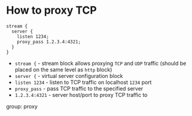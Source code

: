 # How to proxy TCP

```nginx
stream {
  server {
    listen 1234;
    proxy_pass 1.2.3.4:4321;
  }
}
```

- `stream {` - stream block allows proxying `TCP` and `UDP` traffic (should be placed on the same level as `http` block)
- `server {` - virtual server configuration block
- `listen 1234` - listen to TCP traffic on localhost `1234` port
- `proxy_pass` - pass TCP traffic to the specified server
- `1.2.3.4:4321` - server host/port to proxy TCP traffic to

group: proxy


